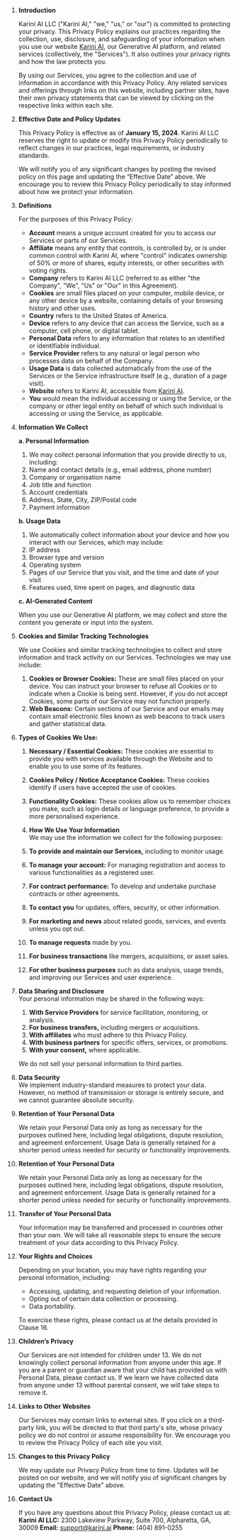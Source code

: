 1. **Introduction**

   Karini AI LLC ("Karini AI," "we," "us," or "our") is committed to protecting your privacy. This Privacy Policy explains our practices regarding the collection, use, disclosure, and safeguarding of your information when you use our website [Karini AI](https://www.karini.ai), our Generative AI platform, and related services (collectively, the "Services"). It also outlines your privacy rights and how the law protects you.

   By using our Services, you agree to the collection and use of information in accordance with this Privacy Policy. Any related services and offerings through links on this website, including partner sites, have their own privacy statements that can be viewed by clicking on the respective links within each site.

2. **Effective Date and Policy Updates**

   This Privacy Policy is effective as of **January 15, 2024**. Karini AI LLC reserves the right to update or modify this Privacy Policy periodically to reflect changes in our practices, legal requirements, or industry standards.

   We will notify you of any significant changes by posting the revised policy on this page and updating the “Effective Date” above. We encourage you to review this Privacy Policy periodically to stay informed about how we protect your information.

3. **Definitions**

   For the purposes of this Privacy Policy:

   - **Account** means a unique account created for you to access our Services or parts of our Services.
   - **Affiliate** means any entity that controls, is controlled by, or is under common control with Karini AI, where "control" indicates ownership of 50% or more of shares, equity interests, or other securities with voting rights.
   - **Company** refers to Karini AI LLC (referred to as either "the Company", "We", "Us" or "Our" in this Agreement).
   - **Cookies** are small files placed on your computer, mobile device, or any other device by a website, containing details of your browsing history and other uses.
   - **Country** refers to the United States of America.
   - **Device** refers to any device that can access the Service, such as a computer, cell phone, or digital tablet.
   - **Personal Data** refers to any information that relates to an identified or identifiable individual.
   - **Service Provider** refers to any natural or legal person who processes data on behalf of the Company.
   - **Usage Data** is data collected automatically from the use of the Services or the Service infrastructure itself (e.g., duration of a page visit).
   - **Website** refers to Karini AI, accessible from [Karini AI](https://www.karini.ai).
   - **You** would mean the individual accessing or using the Service, or the company or other legal entity on behalf of which such individual is accessing or using the Service, as applicable.

4. **Information We Collect**

   **a. Personal Information**

   1. We may collect personal information that you provide directly to us, including:
   2. Name and contact details (e.g., email address, phone number)
   3. Company or organisation name
   4. Job title and function
   5. Account credentials
   6. Address, State, City, ZIP/Postal code
   7. Payment information

   **b. Usage Data**

   1. We automatically collect information about your device and how you interact with our Services, which may include:
   2. IP address
   3. Browser type and version
   4. Operating system
   5. Pages of our Service that you visit, and the time and date of your visit
   6. Features used, time spent on pages, and diagnostic data

   **c. AI-Generated Content**

   When you use our Generative AI platform, we may collect and store the content you generate or input into the system.

5. **Cookies and Similar Tracking Technologies**

   We use Cookies and similar tracking technologies to collect and store information and track activity on our Services. Technologies we may use include:

   1. **Cookies or Browser Cookies:** These are small files placed on your device. You can instruct your browser to refuse all Cookies or to indicate when a Cookie is being sent. However, if you do not accept Cookies, some parts of our Service may not function properly.
   2. **Web Beacons:** Certain sections of our Service and our emails may contain small electronic files known as web beacons to track users and gather statistical data.

6. **Types of Cookies We Use:**

   1. **Necessary / Essential Cookies:** These cookies are essential to provide you with services available through the Website and to enable you to use some of its features.
   2. **Cookies Policy / Notice Acceptance Cookies:** These cookies identify if users have accepted the use of cookies.
   3. **Functionality Cookies:** These cookies allow us to remember choices you make, such as login details or language preference, to provide a more personalised experience.

   4. **How We Use Your Information**  
      We may use the information we collect for the following purposes:
   5. **To provide and maintain our Services,** including to monitor usage.
   6. **To manage your account:** For managing registration and access to various functionalities as a registered user.
   7. **For contract performance:** To develop and undertake purchase contracts or other agreements.
   8. **To contact you** for updates, offers, security, or other information.
   9. **For marketing and news** about related goods, services, and events unless you opt out.
   10. **To manage requests** made by you.
   11. **For business transactions** like mergers, acquisitions, or asset sales.
   12. **For other business purposes** such as data analysis, usage trends, and improving our Services and user experience.

7. **Data Sharing and Disclosure**  
   Your personal information may be shared in the following ways:

   1. **With Service Providers** for service facilitation, monitoring, or analysis.
   2. **For business transfers,** including mergers or acquisitions.
   3. **With affiliates** who must adhere to this Privacy Policy.
   4. **With business partners** for specific offers, services, or promotions.
   5. **With your consent,** where applicable.

   We do not sell your personal information to third parties.

8. **Data Security**  
   We implement industry-standard measures to protect your data. However, no method of transmission or storage is entirely secure, and we cannot guarantee absolute security.

9. **Retention of Your Personal Data**

   We retain your Personal Data only as long as necessary for the purposes outlined here, including legal obligations, dispute resolution, and agreement enforcement. Usage Data is generally retained for a shorter period unless needed for security or functionality improvements.

10. **Retention of Your Personal Data**

    We retain your Personal Data only as long as necessary for the purposes outlined here, including legal obligations, dispute resolution, and agreement enforcement. Usage Data is generally retained for a shorter period unless needed for security or functionality improvements.

11. **Transfer of Your Personal Data**

    Your information may be transferred and processed in countries other than your own. We will take all reasonable steps to ensure the secure treatment of your data according to this Privacy Policy.

12. **Your Rights and Choices**

    Depending on your location, you may have rights regarding your personal information, including:

    - Accessing, updating, and requesting deletion of your information.
    - Opting out of certain data collection or processing.
    - Data portability.

    To exercise these rights, please contact us at the details provided in Clause 16.

13. **Children’s Privacy**

    Our Services are not intended for children under 13. We do not knowingly collect personal information from anyone under this age. If you are a parent or guardian aware that your child has provided us with Personal Data, please contact us. If we learn we have collected data from anyone under 13 without parental consent, we will take steps to remove it.

14. **Links to Other Websites**

    Our Services may contain links to external sites. If you click on a third-party link, you will be directed to that third party's site, whose privacy policy we do not control or assume responsibility for. We encourage you to review the Privacy Policy of each site you visit.

15. **Changes to this Privacy Policy**

    We may update our Privacy Policy from time to time. Updates will be posted on our website, and we will notify you of significant changes by updating the "Effective Date" above.

16. **Contact Us**

    If you have any questions about this Privacy Policy, please contact us at:
    **Karini AI LLC:** 2300 Lakeview Parkway, Suite 700, Alpharetta, GA, 30009
    **Email:** support@karini.ai
    **Phone:** (404) 891-0255
